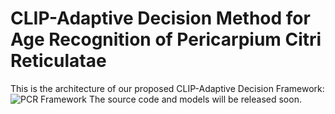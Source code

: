 # CLIP-Adaptive Decision Method for Age Recognition of Pericarpium Citri Reticulatae

This is the architecture of our proposed CLIP-Adaptive Decision Framework:
![PCR Framework](PCR.bmp)
The source code and models will be released soon.

